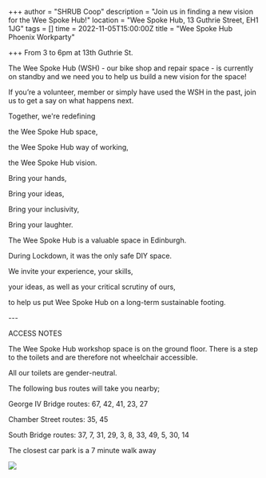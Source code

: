 +++
author = "SHRUB Coop"
description = "Join us in finding a new vision for the Wee Spoke Hub!"
location = "Wee Spoke Hub, 13 Guthrie Street, EH1 1JG"
tags = []
time = 2022-11-05T15:00:00Z
title = "Wee Spoke Hub Phoenix Workparty"

+++
From 3 to 6pm at 13th Guthrie St.

The Wee Spoke Hub (WSH) - our bike shop and repair space - is currently on standby and we need you to help us build a new vision for the space!

If you’re a volunteer, member or simply have used the WSH in the past, join us to get a say on what happens next.

Together, we're redefining

the Wee Spoke Hub space,

the Wee Spoke Hub way of working,

the Wee Spoke Hub vision.

Bring your hands,

Bring your ideas,

Bring your inclusivity,

Bring your laughter.

The Wee Spoke Hub is a valuable space in Edinburgh.

During Lockdown, it was the only safe DIY space. 

We invite your experience, your skills,

your ideas, as well as your critical scrutiny of ours,

to help us put Wee Spoke Hub on a long-term sustainable footing.

\---

ACCESS NOTES

The Wee Spoke Hub workshop space is on the ground floor. There is a step to the toilets and are therefore not wheelchair accessible.

All our toilets are gender-neutral.

The following bus routes will take you nearby;

George IV Bridge routes: 67, 42, 41, 23, 27

Chamber Street routes: 35, 45

South Bridge routes: 37, 7, 31, 29, 3, 8, 33, 49, 5, 30, 14

The closest car park is a 7 minute walk away

  
![](https://res.cloudinary.com/shrub-co-op/image/upload/v1667402815/shrubcoop.org/media/311283148_8955290987829775_5083162107443049276_n_tmidgf.jpg)